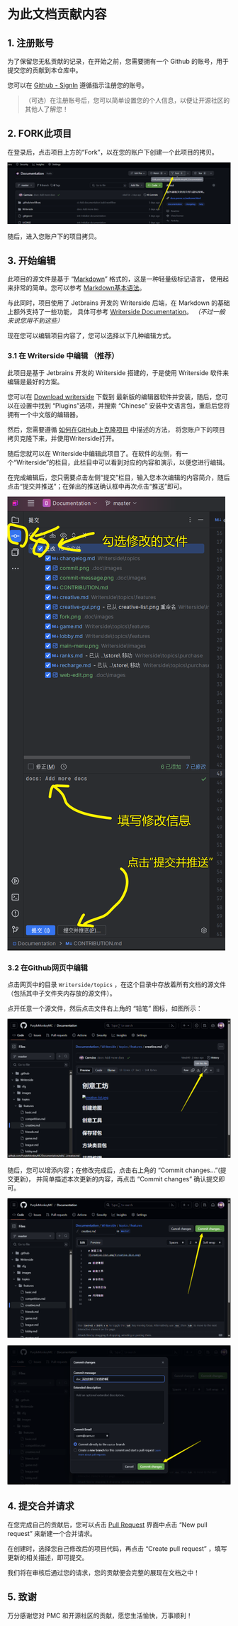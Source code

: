 # 为此文档贡献内容

## 1. 注册账号

为了保留您无私贡献的记录，在开始之前，您需要拥有一个 Github 的账号，用于提交您的贡献到本仓库中。

您可以在 [Github - SignIn](https://github.com/signup) 遵循指示注册您的账号。

>（可选）在注册账号后，您可以简单设置您的个人信息，以便让开源社区的其他人了解您！

## 2. FORK此项目

在登录后，点击项目上方的“Fork”，以在您的账户下创建一个此项目的拷贝。

![fork](.doc/images/fork.png)

随后，进入您账户下的项目拷贝。

## 3. 开始编辑

此项目的源文件是基于 “[Markdown](https://markdown.com.cn/)” 格式的，这是一种轻量级标记语言，
使用起来非常的简单。您可以参考 [Markdown基本语法](https://markdown.com.cn/basic-syntax/)。

与此同时，项目使用了 Jetbrains 开发的 Writerside 后端，在 Markdown 的基础上额外支持了一些功能，
具体可参考 [Writerside Documentation](https://www.jetbrains.com/help/writerside/semantic-markup-reference.html)。
_（不过一般来说您用不到这些）_


现在您可以编辑项目内容了，您可以选择以下几种编辑方式。

### 3.1 在 Writerside 中编辑 （推荐）

此项目是基于 Jetbrains 开发的 Writerside 搭建的，于是使用 Writerside 软件来编辑是最好的方案。

您可以在 [Download writerside](https://www.jetbrains.com/writerside/download/#section=windows) 下载到
最新版的编辑器软件并安装，随后，您可以在设置中找到 “Plugins”选项，并搜索 “Chinese” 安装中文语言包，重启后您将拥有一个中文版的编辑器。

然后，您需要遵循 [如何在GitHub上克隆项目](https://blog.csdn.net/qq_48271007/article/details/126050656) 中描述的方法，
将您账户下的项目拷贝克隆下来，并使用Writerside打开。

随后您就可以在 Writerside中编辑此项目了。在软件的左侧，有一个“Writerside”的栏目，此栏目中可以看到对应的内容和演示，以便您进行编辑。

在完成编辑后，您只需要点击左侧“提交”栏目，输入您本次编辑的内容简介，随后点击“提交并推送”；在弹出的推送确认框中再次点击“推送”即可。

![img.png](.doc/images/writerside-commit.png)

### 3.2 在Github网页中编辑

点击网页中的目录 `Writerside/topics` ，在这个目录中存放着所有文档的源文件（包括其中子文件夹内存放的源文件）。

点开任意一个源文件，然后点击文件右上角的 “铅笔” 图标，如图所示：

![web-editor](.doc/images/web-edit.png)

随后，您可以增添内容；在修改完成后，点击右上角的 “Commit changes...”(提交更新)，
并简单描述本次更新的内容，再点击 “Commit changes” 确认提交即可。

![img.png](.doc/images/commit.png)

![img.png](.doc/images/commit-message.png)

## 4. 提交合并请求

在您完成自己的贡献后，您可以点击 [Pull Request](https://github.com/PurpleMonkeyMC/Documentation/pulls) 界面中点击 “New pull request” 
来新建一个合并请求。

在创建时，选择您自己修改后的项目代码，再点击 “Create pull request” ，填写更新的相关描述，即可提交。

我们将在审核后通过您的请求，您的贡献便会完整的展现在文档之中！


## 5. 致谢

万分感谢您对 PMC 和开源社区的贡献，愿您生活愉快，万事顺利！